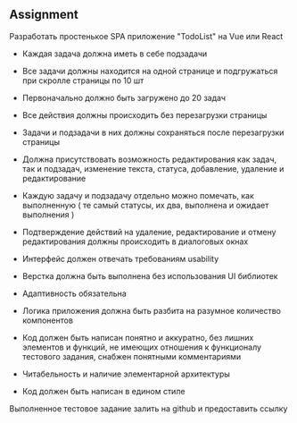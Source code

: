 ## Assignment

Разработать простенькое SPA приложение "TodoList" на Vue или React

- Каждая задача должна иметь в себе подзадачи
- Все задачи должны находится на одной странице и подгружаться при скролле страницы по 10 шт
- Первоначально должно быть загружено до 20 задач
- Все действия должны происходить без перезагрузки страницы
- Задачи и подзадачи в них должны сохраняться после перезагрузки страницы

- Должна присутствовать возможность редактирования как задач, так и подзадач, изменение текста, статуса, добавление, удаление и редактирование
- Каждую задачу и подзадачу отдельно можно помечать, как выполненную ( те самый статусы, их два, выполнена и ожидает выполнения )
- Подтверждение действий на удаление, редактирование и отмену редактирования должны происходить в диалоговых окнах

- Интерфейс должен отвечать требованиям usability
- Верстка должна быть выполнена без использования UI библиотек
- Адаптивность обязательна
- Логика приложения должна быть разбита на разумное количество компонентов

- Код должен быть написан понятно и аккуратно, без лишних элементов и функций, не имеющих отношения к функционалу тестового задания, снабжен понятными комментариями
- Читабельность и наличие элементарной архитектуры
- Код должен быть написан в едином стиле


Выполненное тестовое задание залить на github и предоставить ссылку
